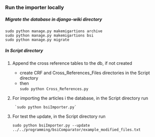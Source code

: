 ### Run the importer locally  
##### Migrate the database in django-wiki directory
    sudo python manage.py makemigartions archive
    sudo python manage.py makemigartions bsi
    sudo python manage.py migrate
##### In Script directory    
1.  Append the cross reference tables to the db, if not created 
     - create CRF and Cross_References_Files directories in the Script directory
     - then     
        `sudo python Cross_References.py`
2. For importing the articles i the database, in the Script directory run

        `sudo python bsiImporter.py`
    
3.  For test the update, in the Script directory run
    
    `sudo python bsiImporter.py --update ../../programming/bsiComparator/example_modified_files.txt`
    
